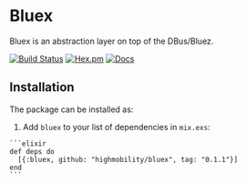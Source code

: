 # Bluex

Bluex is an abstraction layer on top of the DBus/Bluez.

[![Build Status](https://travis-ci.org/highmobility/bluex.svg?branch=master)](https://travis-ci.org/highmobility/bluex)
[![Hex.pm](https://img.shields.io/hexpm/v/bluex.svg)](https://hex.pm/packages/bluex)
[![Docs](https://img.shields.io/badge/docs-latest-brightgreen.svg?style=flat)](https://hexdocs.pm/bluex/)

## Installation

The package can be installed as:

  1. Add `bluex` to your list of dependencies in `mix.exs`:

    ```elixir
    def deps do
      [{:bluex, github: "highmobility/bluex", tag: "0.1.1"}]
    end
    ```
